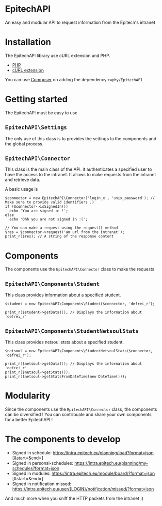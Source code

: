 # EpitechAPI
An easy and modular API to request information from the Epitech's intranet

# Installation
The EpitechAPI library use cURL extension and PHP.
* [PHP](http://www.php.net/)
* [cURL extension](http://php.net/manual/fr/book.curl.php/)

You can use [Composer](https://getcomposer.org/) on adding the dependency `raphy/EpitechAPI`

# Getting started
The EpitechAPI must be easy to use

## `EpitechAPI\Settings`
The only use of this class is to provides the settings to the components and the global process.

## `EpitechAPI\Connector`
This class is the main class of the API.
It authenticates a specified user to have the access to the intranet.
It allows to make requests from the intranet and retrieve data.

A basic usage is
```
$connector = new EpitechAPI\Connector('login_x', 'unix_password'); // Make sure to provide valid identifiers ;)
if ($connector->isSignedIn())
  echo 'You are signed in !';
else
  echo 'Ohh you are not signed in :(';
  
// You can make a request using the request() method
$res = $connector->request('an url from the intranet');
print_r($res); // A string of the response content
```

# Components
The components use the `EpitechAPI\Connector` class to make the requests

## `EpitechAPI\Components\Student`
This class provides information about a specified student.

```
$student = new EpitechAPI\Components\Student($connector, 'defrei_r');

print_r($student->getData()); // Displays the information about 'defrei_r'
```

## `EpitechAPI\Components\StudentNetsoulStats`
This class provides netsoul stats about a specified student.

```
$netsoul = new EpitechAPI\Components\StudentNetsoulStats($connector, 'defrei_r');

print_r($netsoul->getData()); // Displays the information about 'defrei_r'
print_r($netsoul->getStats());
print_r($netsoul->getStatsFromDateTime(new DateTime()));
```

# Modularity
Since the components use the `EpitechAPI\Connector` class, the components can be diversified !
You can contribuate and share your own components for a better EpitechAPI !

# The components to develop
* Signed in schedule: https://intra.epitech.eu/planning/load?format=json  [&start=<DATE START>&end=<DATE END>]
* Signed in personal-schedules: https://intra.epitech.eu/planning/my-schedules?format=json
* Signed in modules: https://intra.epitech.eu/module/board/?format=json   [&start=<DATE START>&end=<DATE END>]
* Signed in notification missed: https://intra.epitech.eu/user/{LOGIN}/notification/missed/?format=json

And much more when you sniff the HTTP packets from the intranet ;)